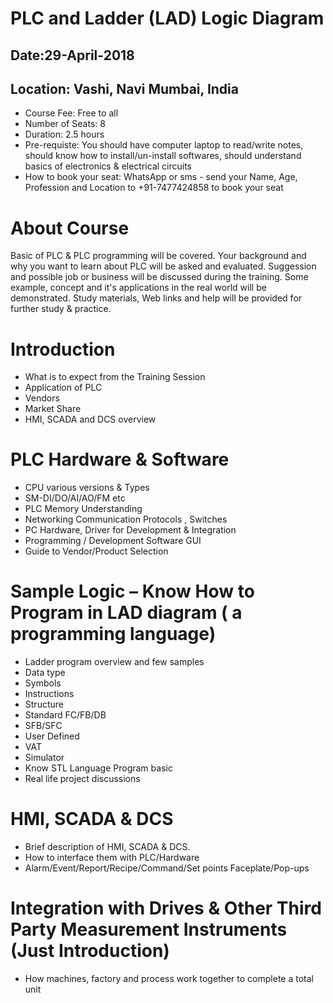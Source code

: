 # PLC and Ladder (LAD) Logic Diagram
## Date:29-April-2018
## Location: Vashi, Navi Mumbai, India

* Course Fee: Free to all
* Number of Seats: 8 
* Duration: 2.5 hours
* Pre-requiste: You should have computer laptop to read/write notes, should know how to install/un-install softwares, should understand                 basics of electronics & electrical circuits
* How to book your seat: WhatsApp or sms - send your Name, Age, Profession and Location to +91-7477424858 to book your seat

# About Course

Basic of PLC & PLC programming will be covered. Your background and why you want to learn about PLC will be asked and evaluated. Suggession and possible job or business will be discussed during the training. Some example, concept and it's applications in the real world will be demonstrated. Study materials, Web links and help will be provided for further study & practice.

# Introduction

*	What is to expect from the Training Session        
*	Application of PLC
*	Vendors
*	Market Share
*	HMI, SCADA and DCS overview

# PLC Hardware & Software

* CPU various versions & Types
*	SM-DI/DO/AI/AO/FM etc
*	PLC Memory Understanding
*	Networking Communication Protocols , Switches
*	PC Hardware, Driver for Development & Integration
*	Programming / Development Software GUI
*	Guide to Vendor/Product Selection

# Sample Logic – Know How to Program in LAD diagram ( a programming language)

  - Ladder program overview and few samples
  - Data type
  -	Symbols
  -	Instructions
  -	Structure
  -	Standard FC/FB/DB
  -	SFB/SFC
  -	User Defined
  -	VAT
  -	Simulator
  -	Know STL Language Program basic
  - Real life project discussions
  
# HMI, SCADA & DCS 

-	Brief description of HMI, SCADA & DCS.
-	How to interface them with PLC/Hardware
-	Alarm/Event/Report/Recipe/Command/Set points Faceplate/Pop-ups

# Integration with Drives & Other Third Party Measurement Instruments (Just Introduction)
  - How machines, factory and process work together to complete a total unit
